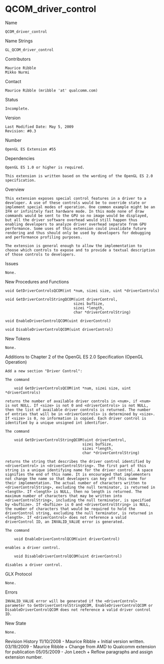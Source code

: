 # QCOM_driver_control

Name

    QCOM_driver_control

Name Strings

    GL_QCOM_driver_control

Contributors

    Maurice Ribble
    Mikko Nurmi

Contact

    Maurice Ribble (mribble 'at' qualcomm.com)

Status

    Incomplete.

Version

    Last Modified Date: May 5, 2009
    Revision: #0.3

Number

    OpenGL ES Extension #55

Dependencies

    OpenGL ES 1.0 or higher is required.

    This extension is written based on the wording of the OpenGL ES 2.0
    specification.

Overview

    This extension exposes special control features in a driver to a
    developer. A use of these controls would be to override state or
    implement special modes of operation. One common example might be an
    IFH or infinitely fast hardware mode. In this mode none of draw
    commands would be sent to the GPU so no image would be displayed,
    but all the driver software overhead would still happen thus
    enabling developers to analyze driver overhead separate from GPU
    performance. Some uses of this extension could invalidate future
    rendering and thus should only be used by developers for debugging
    and performance profiling purposes.

    The extension is general enough to allow the implementation to
    choose which controls to expose and to provide a textual description
    of those controls to developers.

Issues

    None.

New Procedures and Functions

    void GetDriverControlsQCOM(int *num, sizei size, uint *driverControls)

    void GetDriverControlStringQCOM(uint driverControl,
                                   sizei bufSize,
                                   sizei *length,
                                   char *driverControlString)

    void EnableDriverControlQCOM(uint driverControl)

    void DisableDriverControlQCOM(uint driverControl)

New Tokens

    None.

Additions to Chapter 2 of the OpenGL ES 2.0 Specification (OpenGL Operation)

    Add a new section "Driver Control":

    The command

        void GetDriverControlsQCOM(int *num, sizei size, uint *driverControls)

    returns the number of available driver controls in <num>, if <num>
    is not NULL. If <size> is not 0 and <driverControls> is not NULL,
    then the list of available driver controls is returned. The number
    of entries that will be in <driverControls> is determined by <size>.
    If <size> is 0, no information is copied. Each driver control is
    identified by a unique unsigned int identifier.

    The command

        void GetDriverControlStringQCOM(uint driverControl,
                                       sizei bufSize,
                                       sizei *length,
                                       char *driverControlString)

    returns the string that describes the driver control identified by
    <driverControl> in <driverControlString>. The first part of this
    string is a unique identifying name for the driver control. A space
    signifies the end of this name. It is encouraged that implementers
    not change the name so that developers can key off this name for
    their implementation. The actual number of characters written to
    <driverControlString>, excluding the null terminator, is returned in
    <length>. If <length> is NULL, then no length is returned. The
    maximum number of characters that may be written into
    <driverControlString>, including the null terminator, is specified
    by <bufSize>. If <bufSize> is 0 and <driverControlString> is NULL,
    the number of characters that would be required to hold the
    driverControl string, excluding the null terminator, is returned in
    <length>. If <driverControl> does not reference a valid
    driverControl ID, an INVALID_VALUE error is generated.

    The command

        void EnableDriverControlQCOM(uint driverControl)

    enables a driver control.

        void DisableDriverControlQCOM(uint driverControl)

    disables a driver control.


GLX Protocol

    None.

Errors

    INVALID_VALUE error will be generated if the <driverControl>
    parameter to GetDriverControlStringQCOM, EnableDriverControlQCOM or
    DisableDriverControlQCOM does not reference a valid driver control
    ID.

New State

    None.


Revision History
    11/10/2008 - Maurice Ribble
       + Initial version written.
    03/19/2009 - Maurice Ribble
       + Change from AMD to Qualcomm extension for publication
    05/05/2009 - Jon Leech
       + Reflow paragraphs and assign extension number.
